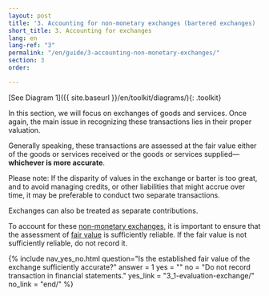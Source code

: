 ```yaml
---
layout: post
title: '3. Accounting for non-monetary exchanges (bartered exchanges) '
short_title: 3. Accounting for exchanges
lang: en
lang-ref: "3"
permalink: "/en/guide/3-accounting-non-monetary-exchanges/"
section: 3
order:

---
```

[See Diagram 1]({{ site.baseurl }}/en/toolkit/diagrams/){: .toolkit}

In this section, we will focus on exchanges of goods and services. Once again, the main issue in recognizing these transactions lies in their proper valuation.

Generally speaking, these transactions are assessed at the fair value either of the goods or services received or the goods or services supplied—**whichever is more accurate**.

Please note: If the disparity of values in the exchange or barter is too great, and to avoid managing credits, or other liabilities that might accrue over time, it may be preferable to conduct two separate transactions.

Exchanges can also be treated as separate contributions.

To account for these <a href="{{site.baseurl}}/en/toolkit/glossary#non-monetary-exchanges" target="_blank" title="Also referred to as 'bartered exchanges' or 'exchanges of goods and services', exchanges of assets, liabilities, or non-monetary services against other assets, liabilities, or non-monetary services, with no or negligible monetary consideration such as in partnerships and co-productions where each partner contributes in kind goods and services of more or less equal value, commonly known as barter.">non-monetary exchanges</a>, it is important to ensure that the assessment of <a href="{{site.baseurl}}/en/toolkit/glossary#fair-value" target="_blank" title="A payment amount agreed upon by willing parties in the normal course of business, on a level playing field such as retail sales prices of local or online commerce.">fair value</a> is sufficiently reliable. If the fair value is not sufficiently reliable, do not record it.

{% include nav_yes_no.html
question="Is the established fair value of the exchange sufficiently accurate?"
answer = 1
yes = ""
no = "Do not record transaction in financial statements."
yes_link = "3_1-evaluation-exchange/"
no_link = "end/"
%}
